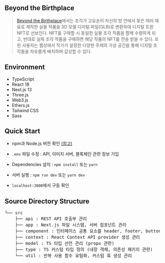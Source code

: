## Beyond the Birthplace

> [Beyond the Birthplace](https://beyondthebirthplace.kr)에서는 조각가 고요손이 자신의 방 안에서 찾은 여러 재료로 제작한 실물 작품을 3D 모델 디지털 파일(GLB)로 변환하여 디지털 트윈 NFT로 선보인다. NFT를 구매할 시 동일한 실물 조각 작품을 함께 수령하게 되고, 반대로 실제 조각 작품을 구매하면 해당 작품의 NFT를 전송 받을 수 있다. 또한 사용자는 웹상에서 작가가 설정한 다양한 주제의 가상 공간을 통해 디지털 조각들을 자유롭게 배치하며 감상할 수 있다.

## Environment

- TypeScript
- React 18
- Next.js 13
- Three.js
- Web3.js
- Ethers.js
- Tailwind CSS
- Sass

## Quick Start

- npm과 Node.js 버전 확인 [(참고)](https://nextjs.org/docs/pages/building-your-application/upgrading/version-13)

- `.env` 파일 수정 : API, 이미지 서버, 블록체인 관련 정보 기입
  
- Dependencies 설치 : `npm install` 또는 `yarn`
  
- 서버 실행 : `npm run dev` 또는 `yarn dev`
  
- `localhost:3000`에서 구동 확인

## Source Directory Structure  

<pre>
└── src
    ├── api : REST API 호출부 관리
    ├── app : Next.js 파일 시스템, 서버 컴포넌트 관리
    ├── component : 인터페이스 공통 요소를 header, footer, button, input, modal 등과 같은 속성 분류로 관리
    ├── context : React Context API provider 생성 관리
    ├── model : TS 타입 선언 관리 (props 관련)
    ├── type : TS 커스텀 타입 정의 (내장 객체, 의존성 패키지 관련)
    └── util : 반복 사용 함수 유틸화, 커스텀 훅 생성 관리
</pre>
    
